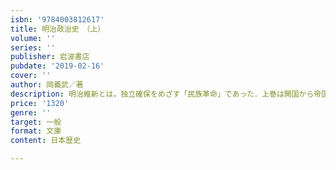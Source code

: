 ```yaml
---
isbn: '9784003812617'
title: 明治政治史　（上）
volume: ''
series: ''
publisher: 岩波書店
pubdate: '2019-02-16'
cover: ''
author: 岡義武／著
description: 明治維新とは，独立確保をめざす「民族革命」であった．上巻は開国から帝国議会開設まで．（解説＝前田亮介）
price: '1320'
genre: ''
target: 一般
format: 文庫
content: 日本歴史

---
```

